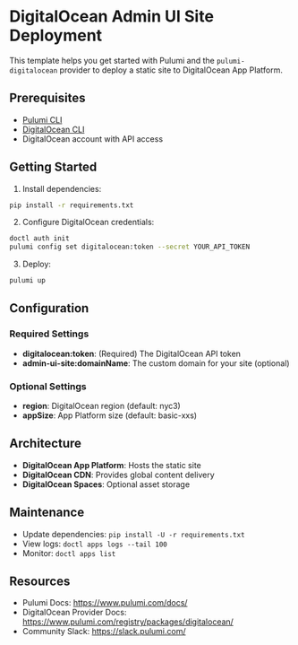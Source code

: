 # DigitalOcean Admin UI Site Deployment

This template helps you get started with Pulumi and the `pulumi-digitalocean` provider to deploy a static site to DigitalOcean App Platform.

## Prerequisites

- [Pulumi CLI](https://www.pulumi.com/docs/get-started/install/)
- [DigitalOcean CLI](https://docs.digitalocean.com/reference/doctl/how-to/install/)
- DigitalOcean account with API access

## Getting Started

1. Install dependencies:

```bash
pip install -r requirements.txt
```

2. Configure DigitalOcean credentials:

```bash
doctl auth init
pulumi config set digitalocean:token --secret YOUR_API_TOKEN
```

3. Deploy:

```bash
pulumi up
```

## Configuration

### Required Settings

- **digitalocean:token**: (Required) The DigitalOcean API token
- **admin-ui-site:domainName**: The custom domain for your site (optional)

### Optional Settings

- **region**: DigitalOcean region (default: nyc3)
- **appSize**: App Platform size (default: basic-xxs)

## Architecture

- **DigitalOcean App Platform**: Hosts the static site
- **DigitalOcean CDN**: Provides global content delivery
- **DigitalOcean Spaces**: Optional asset storage

## Maintenance

- Update dependencies: `pip install -U -r requirements.txt`
- View logs: `doctl apps logs --tail 100`
- Monitor: `doctl apps list`

## Resources

- Pulumi Docs: https://www.pulumi.com/docs/
- DigitalOcean Provider Docs: https://www.pulumi.com/registry/packages/digitalocean/
- Community Slack: https://slack.pulumi.com/

